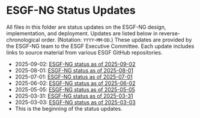 # ESGF-NG Status Updates

All files in this folder are status updates on the ESGF-NG design, implementation, and deployment. Updates are listed below in reverse-chronological order. (Notation: `YYYY`-`MM`-`DD`.) These updates are provided by the ESGF-NG team to the ESGF Executive Committee. Each update includes links to source material from various ESGF GitHub repositories.

* 2025-09-02: [ESGF-NG status as of 2025-09-02](./20250902-ESGF-NG.md)
* 2025-08-01: [ESGF-NG status as of 2025-08-01](./20250801-ESGF-NG.md)
* 2025-07-01: [ESGF-NG status as of 2025-07-01](./20250701-ESGF-NG.md)
* 2025-06-02: [ESGF-NG status as of 2025-06-02](./20250602-ESGF-NG.md)
* 2025-05-05: [ESGF-NG status as of 2025-05-05](./20250505-ESGF-NG.md)
* 2025-03-31: [ESGF-NG status as of 2025-03-31](./20250331-ESGF-NG.md)
* 2025-03-03: [ESGF-NG status as of 2025-03-03](./20250303-ESGF-NG.md)
* This is the beginning of the status updates.
